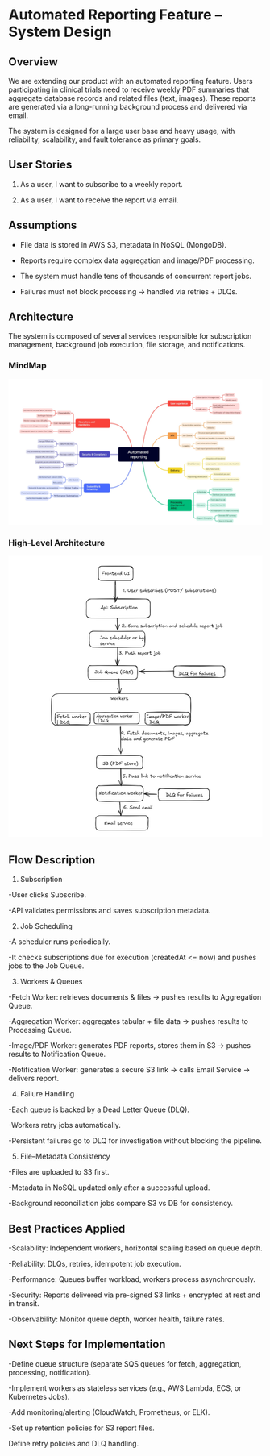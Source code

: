 # Automated Reporting Feature – System Design
## Overview

We are extending our product with an automated reporting feature. Users participating in clinical trials need to receive weekly PDF summaries that aggregate database records and related files (text, images). These reports are generated via a long-running background process and delivered via email.

The system is designed for a large user base and heavy usage, with reliability, scalability, and fault tolerance as primary goals.

## User Stories

 1. As a user, I want to subscribe to a weekly report.

 2. As a user, I want to receive the report via email.

## Assumptions

 - File data is stored in AWS S3, metadata in NoSQL (MongoDB).

 - Reports require complex data aggregation and image/PDF processing.

 - The system must handle tens of thousands of concurrent report jobs.

 - Failures must not block processing → handled via retries + DLQs.

## Architecture

The system is composed of several services responsible for subscription management, background job execution, file storage, and notifications.

### MindMap

![Mind map](./Automated%20Reporting%20mind%20map.jpg)

### High-Level Architecture

![High level architecture](./High%20Level%20architecture%20diagram.jpg)


## Flow Description

 1. Subscription

  -User clicks Subscribe.

  -API validates permissions and saves subscription metadata.

 2. Job Scheduling

  -A scheduler runs periodically.

  -It checks subscriptions due for execution (createdAt <= now) and pushes jobs to the Job Queue.

 3. Workers & Queues

  -Fetch Worker: retrieves documents & files → pushes results to Aggregation Queue.

  -Aggregation Worker: aggregates tabular + file data → pushes results to Processing Queue.

  -Image/PDF Worker: generates PDF reports, stores them in S3 → pushes results to Notification Queue.

  -Notification Worker: generates a secure S3 link → calls Email Service → delivers report.

 4. Failure Handling

  -Each queue is backed by a Dead Letter Queue (DLQ).

  -Workers retry jobs automatically.

  -Persistent failures go to DLQ for investigation without blocking the pipeline.

 5. File–Metadata Consistency

  -Files are uploaded to S3 first.

  -Metadata in NoSQL updated only after a successful upload.

  -Background reconciliation jobs compare S3 vs DB for consistency.

## Best Practices Applied

 -Scalability: Independent workers, horizontal scaling based on queue depth.

 -Reliability: DLQs, retries, idempotent job execution.

 -Performance: Queues buffer workload, workers process asynchronously.

 -Security: Reports delivered via pre-signed S3 links + encrypted at rest and in transit.

 -Observability: Monitor queue depth, worker health, failure rates.

## Next Steps for Implementation

 -Define queue structure (separate SQS queues for fetch, aggregation, processing, notification).

 -Implement workers as stateless services (e.g., AWS Lambda, ECS, or Kubernetes Jobs).

 -Add monitoring/alerting (CloudWatch, Prometheus, or ELK).

 -Set up retention policies for S3 report files.

Define retry policies and DLQ handling.

